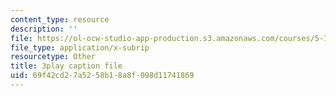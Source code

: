 ```yaml
---
content_type: resource
description: ''
file: https://ol-ocw-studio-app-production.s3.amazonaws.com/courses/5-111sc-principles-of-chemical-science-fall-2014/69f42cd27a5258b18a8f098d11741869_-Y8pOF1AgUY.vtt
file_type: application/x-subrip
resourcetype: Other
title: 3play caption file
uid: 69f42cd2-7a52-58b1-8a8f-098d11741869
---
```

